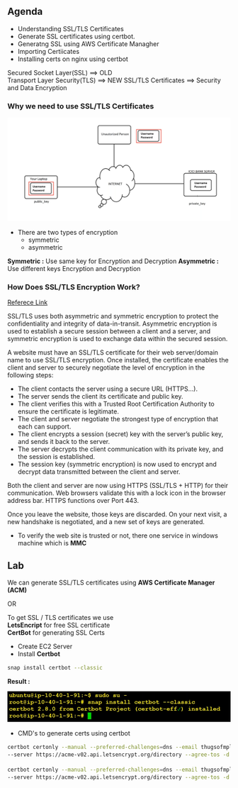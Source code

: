 ## Agenda
* Understanding SSL/TLS Certificates
* Generate SSL certificates using certbot.
* Generatng SSL using AWS Certificate Managher
* Importing Certiicates
* Installing certs on nginx using certbot

Secured Socket Layer(SSL) ==> OLD \
Transport Layer Security(TLS) ==> NEW
SSL/TLS Certificates ==> Security and Data Encryption
### Why we need to use SSL/TLS Certificates
![alt text](./Images/ssl_tls_cert_01.png)

* There are two types of encryption
    * symmetric
    * asymmetric

__Symmetric :__ Use same key for Encryption and Decryption
__Asymmetric :__ Use different keys Encryption and Decryption

### How Does SSL/TLS Encryption Work?
[Referece Link](https://www.f5.com/glossary/ssl-tls-encryption)

SSL/TLS uses both asymmetric and symmetric encryption to protect the confidentiality and integrity of data-in-transit. Asymmetric encryption is used to establish a secure session between a client and a server, and symmetric encryption is used to exchange data within the secured session. 

A website must have an SSL/TLS certificate for their web server/domain name to use SSL/TLS encryption. Once installed, the certificate enables the client and server to securely negotiate the level of encryption in the following steps:

* The client contacts the server using a secure URL (HTTPS…).
* The server sends the client its certificate and public key.
* The client verifies this with a Trusted Root Certification Authority to ensure the certificate is legitimate.
* The client and server negotiate the strongest type of encryption that each can support.
* The client encrypts a session (secret) key with the server’s public key, and sends it back to the server.
* The server decrypts the client communication with its private key, and the session is established.
* The session key (symmetric encryption) is now used to encrypt and decrypt data transmitted between the client and server.

Both the client and server are now using HTTPS (SSL/TLS + HTTP) for their communication. Web browsers validate this with a lock icon in the browser address bar. HTTPS functions over Port 443.

Once you leave the website, those keys are discarded. On your next visit, a new handshake is negotiated, and a new set of keys are generated.

* To verify the web site is trusted or not, there one service in windows machine which is __MMC__

## Lab
We can generate SSL/TLS certificates using __AWS Certificate Manager (ACM)__ 

OR

To get SSL / TLS certificates we use \
__LetsEncript__ for free SSL certificate \
__CertBot__ for generating SSL Certs 

* Create EC2 Server
* Install __Certbot__
```bash
snap install certbot --classic
```
__Result :__

![alt text](./Images/ssl_tls_cert_02.png)

* CMD's to generate certs using certbot
```bash
certbot certonly --manual --preferred-challenges=dns --email thugsofmpl@gmail.com --key-type rsa \
--server https://acme-v02.api.letsencrypt.org/directory --agree-tos -d *.tzpc.xyz

certbot certonly --manual --preferred-challenges=dns --email thugsofmpl@gmail.com --key-type rsa \
--server https://acme-v02.api.letsencrypt.org/directory --agree-tos -d tzpc.xyz
```

